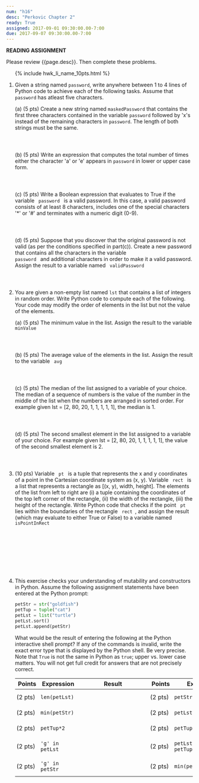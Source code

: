 ```yaml
---
num: "h16"
desc: "Perkovic Chapter 2"
ready: True
assigned: 2017-09-01 09:30:00.00-7:00
due: 2017-09-07 09:30:00.00-7:00
---
```


<b>READING ASSIGNMENT</b>

Please review {{page.desc}}.  Then complete these problems.

<ol>

{% include hwk_li_name_10pts.html %}

<li markdown="1">Given a string named <code>password</code>, write anywhere between 1 to 4 lines of Python code to achieve each of the following tasks. Assume that <code>password</code> has atleast five characters.

(a) (5 pts) Create a new string named <code>maskedPassword</code> that contains the first three characters contained in the variable <code>password</code> followed by 'x's instead of the remaining characters in <code>password</code>. The length of both strings must be the same. 
<div style="margin-bottom:4em"></div>

(b) (5 pts) Write an expression that computes the total number of times either the character 'a' or 'e' appears in <code>password</code> in lower or upper case form. 
<div style="margin-bottom:4em"></div>

(c) (5 pts) Write a Boolean expression that evaluates to True if the variable <code> password </code> is a valid password. In this case, a valid password consists of at least 8 characters, includes one of the special characters '*' or '#' and terminates with a numeric digit (0-9).
<div style="margin-bottom:4em"></div>

(d) (5 pts) Suppose that you discover that the original password is not valid (as per the conditions specified in part(c)). Create a new password that contains all the characters in the variable <code> password </code> and additional characters in order to make it a valid password. Assign the result to a variable named <code> validPassword </code>
<div style="margin-bottom:4em"></div>

<div class="pagebreak">
</div>

</li>

<li markdown="1">You are given a non-empty list named <code>lst</code> that contains a list of integers in random order. Write Python code to compute each of the following. Your code may modify the order of elements in the list but not the value of the elements.

(a) (5 pts) The minimum value in the list. Assign the result to the variable <code>minValue </code>
<div style="margin-bottom:4em"></div>

(b) (5 pts) The average value of the elements in the list. Assign the result to the variable <code> avg </code>
<div style="margin-bottom:4em"></div>

(c) (5 pts) The median of the list assigned to a variable of your choice. The median of a sequence of numbers is the value of the number in the middle of the list when the numbers are arranged in sorted order. For example given lst = [2, 80, 20, 1, 1, 1, 1, 1], the median is 1.
<div style="margin-bottom:4em"></div>

(d) (5 pts) The second smallest element in the list assigned to a variable of your choice. For example given lst = [2, 80, 20, 1, 1, 1, 1, 1], the value of the second smallest element is 2.
<div style="margin-bottom:4em"></div>

</li>

<li style="margin-bottom:10em;" markdown="1">
(10 pts) Variable <code> pt </code> is a tuple that represents the x and y coordinates of a point in the Cartesian coordinate system as (x, y). Variable <code> rect </code> is a list that represents a rectangle as [(x, y), width, height]. The elements of the list from left to right are (i) a tuple containing the coordinates of the top left corner of the rectangle, (ii) the width of the rectangle, (iii) the height of the rectangle. Write Python code that checks if the point <code> pt </code> lies within the boundaries of the rectangle <code> rect </code>, and assign the result (which may evaluate to either True or False) to a variable named <code>isPointInRect</code>
<div style="margin-bottom:3em"></div>

</li>


<li markdown="1">

This exercise checks your understanding of mutability and constructors in Python. Assume the following assignment statements have been entered at the Python prompt:

```python
petStr = str("goldfish")
petTup = tuple("cat")
petLst = list("turtle")
petLst.sort()
petLst.append(petStr)
```

What would be the result of entering the following at
the Python interactive shell prompt? If any of the commands is invalid, write the exact error type that is displayed by the Python shell. Be very precise.  Note that `True` is not the same in Python as `true`; upper
vs. lower case matters.  You will not get full credit for answers that are not
precisely correct. 

<style>
div.bigger table * td { padding: 0.7em 3pt 0.7em 3pt; }
span.wide { padding: 0pt 4em 0pt 4em; }
</style>

<div class="bigger" markdown="1">

| Points  | Expression  | <span class="wide">Result</span> | Points  | Expression  | <span class="wide">Result</span> |
|---------|-------------|--------|---------|-------------|--------|
| (2 pts) | `len(petLst)` |        | (2 pts) | `petStr.sort()`     |        |
| (2 pts) | `min(petStr)`    |        | (2 pts) | `petLst.count('l') `|        |
| (2 pts) | `petTup*2`    |        | (2 pts) | `petTup[-1] ='r'` |        |
| (2 pts) | `'g' in petLst`    |        | (2 pts) | `petLst[-3] in petTup`  |        |
| (2 pts) | `'g' in petStr`    |        | (2 pts) | `min(petStr.upper())`    |        |


</div>

</li>

</ol>



